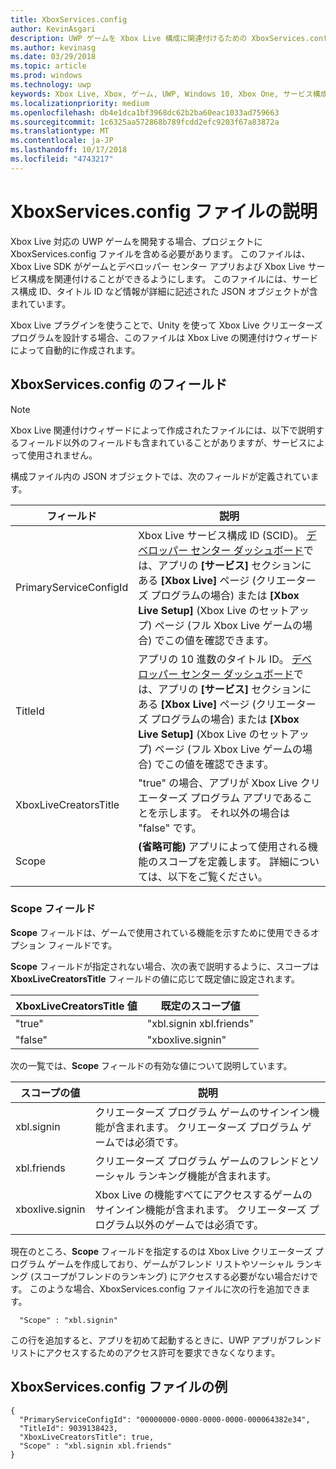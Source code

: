 ```yaml
---
title: XboxServices.config
author: KevinAsgari
description: UWP ゲームを Xbox Live 構成に関連付けるための XboxServices.config ファイルについて説明します。
ms.author: kevinasg
ms.date: 03/29/2018
ms.topic: article
ms.prod: windows
ms.technology: uwp
keywords: Xbox Live, Xbox, ゲーム, UWP, Windows 10, Xbox One, サービス構成, xboxservices.config
ms.localizationpriority: medium
ms.openlocfilehash: db4e1dca1bf3968dc62b2ba60eac1033ad759663
ms.sourcegitcommit: 1c6325aa572868b789fcdd2efc9203f67a83872a
ms.translationtype: MT
ms.contentlocale: ja-JP
ms.lasthandoff: 10/17/2018
ms.locfileid: "4743217"
---
```

# <a name="xboxservicesconfig-file-description"></a>XboxServices.config ファイルの説明

Xbox Live 対応の UWP ゲームを開発する場合、プロジェクトに XboxServices.config ファイルを含める必要があります。  このファイルは、Xbox Live SDK がゲームとデベロッパー センター アプリおよび Xbox Live サービス構成を関連付けることができるようにします。 このファイルには、サービス構成 ID、タイトル ID など情報が詳細に記述された JSON オブジェクトが含まれています。

Xbox Live プラグインを使うことで、Unity を使って Xbox Live クリエーターズ プログラムを設計する場合、このファイルは Xbox Live の関連付けウィザードによって自動的に作成されます。

## <a name="xboxservicesconfig-fields"></a>XboxServices.config のフィールド

>[!NOTE]
> Xbox Live 関連付けウィザードによって作成されたファイルには、以下で説明するフィールド以外のフィールドも含まれていることがありますが、サービスによって使用されません。

構成ファイル内の JSON オブジェクトでは、次のフィールドが定義されています。

フィールド | 説明
--- | ---
PrimaryServiceConfigId  |  Xbox Live サービス構成 ID (SCID)。 [デベロッパー センター ダッシュボード](https://developer.microsoft.com/en-us/dashboard)では、アプリの **[サービス]** セクションにある **[Xbox Live]** ページ (クリエーターズ プログラムの場合) または **[Xbox Live Setup]** (Xbox Live のセットアップ) ページ (フル Xbox Live ゲームの場合) でこの値を確認できます。
TitleId  |  アプリの 10 進数のタイトル ID。 [デベロッパー センター ダッシュボード](https://developer.microsoft.com/en-us/dashboard)では、アプリの **[サービス]** セクションにある **[Xbox Live]** ページ (クリエーターズ プログラムの場合) または **[Xbox Live Setup]** (Xbox Live のセットアップ) ページ (フル Xbox Live ゲームの場合) でこの値を確認できます。
XboxLiveCreatorsTitle  |  "true" の場合、アプリが Xbox Live クリエーターズ プログラム アプリであることを示します。 それ以外の場合は "false" です。
Scope  |  **(省略可能)** アプリによって使用される機能のスコープを定義します。 詳細については、以下をご覧ください。

### <a name="scope-field"></a>Scope フィールド

**Scope** フィールドは、ゲームで使用されている機能を示すために使用できるオプション フィールドです。


**Scope** フィールドが指定されない場合、次の表で説明するように、スコープは **XboxLiveCreatorsTitle** フィールドの値に応じて既定値に設定されます。

XboxLiveCreatorsTitle 値 | 既定のスコープ値
--- | ---
"true"  |  "xbl.signin xbl.friends"
"false"  |  "xboxlive.signin"



次の一覧では、**Scope** フィールドの有効な値について説明しています。

スコープの値 | 説明
--- | ---
xbl.signin  | クリエーターズ プログラム ゲームのサインイン機能が含まれます。 クリエーターズ プログラム ゲームでは必須です。
xbl.friends | クリエーターズ プログラム ゲームのフレンドとソーシャル ランキング機能が含まれます。
xboxlive.signin | Xbox Live の機能すべてにアクセスするゲームのサインイン機能が含まれます。 クリエーターズ プログラム以外のゲームでは必須です。

現在のところ、**Scope** フィールドを指定するのは Xbox Live クリエーターズ プログラム ゲームを作成しており、ゲームがフレンド リストやソーシャル ランキング (スコープがフレンドのランキング) にアクセスする必要がない場合だけです。 このような場合、XboxServices.config ファイルに次の行を追加できます。

```
  "Scope" : "xbl.signin"
```

この行を追加すると、アプリを初めて起動するときに、UWP アプリがフレンド リストにアクセスするためのアクセス許可を要求できなくなります。

## <a name="example-xboxservicesconfig-file"></a>XboxServices.config ファイルの例

```
{
  "PrimaryServiceConfigId": "00000000-0000-0000-0000-000064382e34",
  "TitleId": 9039138423,
  "XboxLiveCreatorsTitle": true,
  "Scope" : "xbl.signin xbl.friends"
}
```

